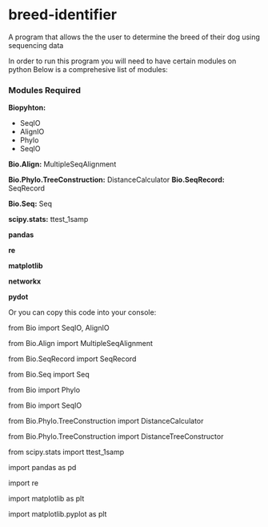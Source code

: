 # breed-identifier
A program that allows the the user to determine the breed of their dog using sequencing data 

In order to run this program you will need to have certain modules on python
Below is a comprehesive list of modules:

### Modules Required
**Biopyhton:**
- SeqIO
- AlignIO
- Phylo
- SeqIO

**Bio.Align:**
MultipleSeqAlignment

**Bio.Phylo.TreeConstruction:**
DistanceCalculator
**Bio.SeqRecord:**
SeqRecord

**Bio.Seq:**
Seq

**scipy.stats:**
ttest_1samp

**pandas**

**re**

**matplotlib**

**networkx**

**pydot**

Or you can copy this code into your console:

from Bio import SeqIO,  AlignIO

from Bio.Align import MultipleSeqAlignment

from Bio.SeqRecord import SeqRecord

from Bio.Seq import Seq

from Bio import Phylo

from Bio import SeqIO

from Bio.Phylo.TreeConstruction import DistanceCalculator

from Bio.Phylo.TreeConstruction import DistanceTreeConstructor

from scipy.stats import ttest_1samp

import pandas as pd 

import re

import matplotlib as plt

import matplotlib.pyplot as plt





